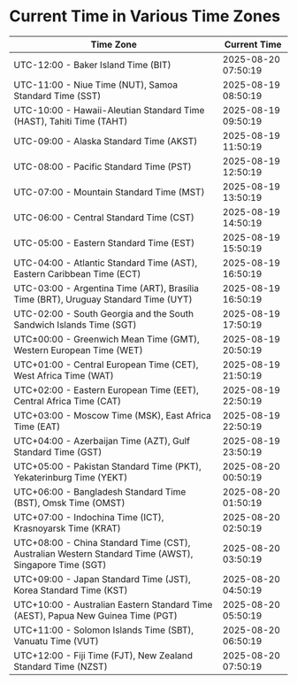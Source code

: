 # Current Time in Various Time Zones

| Time Zone | Current Time |
|-----------|--------------|
| UTC-12:00 - Baker Island Time (BIT) | 2025-08-20 07:50:19 |
| UTC-11:00 - Niue Time (NUT), Samoa Standard Time (SST) | 2025-08-19 08:50:19 |
| UTC-10:00 - Hawaii-Aleutian Standard Time (HAST), Tahiti Time (TAHT) | 2025-08-19 09:50:19 |
| UTC-09:00 - Alaska Standard Time (AKST) | 2025-08-19 11:50:19 |
| UTC-08:00 - Pacific Standard Time (PST) | 2025-08-19 12:50:19 |
| UTC-07:00 - Mountain Standard Time (MST) | 2025-08-19 13:50:19 |
| UTC-06:00 - Central Standard Time (CST) | 2025-08-19 14:50:19 |
| UTC-05:00 - Eastern Standard Time (EST) | 2025-08-19 15:50:19 |
| UTC-04:00 - Atlantic Standard Time (AST), Eastern Caribbean Time (ECT) | 2025-08-19 16:50:19 |
| UTC-03:00 - Argentina Time (ART), Brasília Time (BRT), Uruguay Standard Time (UYT) | 2025-08-19 16:50:19 |
| UTC-02:00 - South Georgia and the South Sandwich Islands Time (SGT) | 2025-08-19 17:50:19 |
| UTC±00:00 - Greenwich Mean Time (GMT), Western European Time (WET) | 2025-08-19 20:50:19 |
| UTC+01:00 - Central European Time (CET), West Africa Time (WAT) | 2025-08-19 21:50:19 |
| UTC+02:00 - Eastern European Time (EET), Central Africa Time (CAT) | 2025-08-19 22:50:19 |
| UTC+03:00 - Moscow Time (MSK), East Africa Time (EAT) | 2025-08-19 22:50:19 |
| UTC+04:00 - Azerbaijan Time (AZT), Gulf Standard Time (GST) | 2025-08-19 23:50:19 |
| UTC+05:00 - Pakistan Standard Time (PKT), Yekaterinburg Time (YEKT) | 2025-08-20 00:50:19 |
| UTC+06:00 - Bangladesh Standard Time (BST), Omsk Time (OMST) | 2025-08-20 01:50:19 |
| UTC+07:00 - Indochina Time (ICT), Krasnoyarsk Time (KRAT) | 2025-08-20 02:50:19 |
| UTC+08:00 - China Standard Time (CST), Australian Western Standard Time (AWST), Singapore Time (SGT) | 2025-08-20 03:50:19 |
| UTC+09:00 - Japan Standard Time (JST), Korea Standard Time (KST) | 2025-08-20 04:50:19 |
| UTC+10:00 - Australian Eastern Standard Time (AEST), Papua New Guinea Time (PGT) | 2025-08-20 05:50:19 |
| UTC+11:00 - Solomon Islands Time (SBT), Vanuatu Time (VUT) | 2025-08-20 06:50:19 |
| UTC+12:00 - Fiji Time (FJT), New Zealand Standard Time (NZST) | 2025-08-20 07:50:19 |
